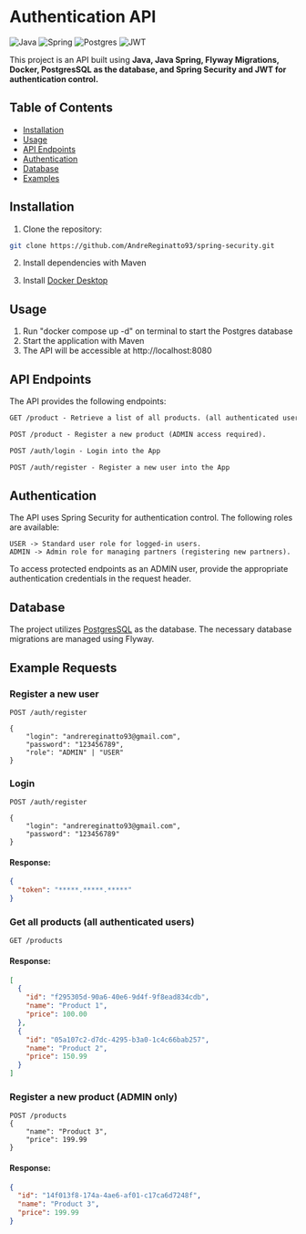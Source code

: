 # Authentication API

![Java](https://img.shields.io/badge/java-%23ED8B00.svg?style=for-the-badge&logo=openjdk&logoColor=white)
![Spring](https://img.shields.io/badge/spring-%236DB33F.svg?style=for-the-badge&logo=spring&logoColor=white)
![Postgres](https://img.shields.io/badge/postgres-%23316192.svg?style=for-the-badge&logo=postgresql&logoColor=white)
![JWT](https://img.shields.io/badge/JWT-black?style=for-the-badge&logo=JSON%20web%20tokens)

This project is an API built using **Java, Java Spring, Flyway Migrations, Docker, PostgresSQL as the database, and Spring Security and JWT for authentication control.**

## Table of Contents

- [Installation](#installation)
- [Usage](#usage)
- [API Endpoints](#api-endpoints)
- [Authentication](#authentication)
- [Database](#database)
- [Examples](#example-requests)

## Installation

1. Clone the repository:

```bash
git clone https://github.com/AndreReginatto93/spring-security.git
```

2. Install dependencies with Maven

3. Install [Docker Desktop](https://www.docker.com/products/docker-desktop/)

## Usage

1. Run "docker compose up -d" on terminal to start the Postgres database
2. Start the application with Maven
3. The API will be accessible at http://localhost:8080


## API Endpoints
The API provides the following endpoints:

```markdown
GET /product - Retrieve a list of all products. (all authenticated users)

POST /product - Register a new product (ADMIN access required).

POST /auth/login - Login into the App

POST /auth/register - Register a new user into the App
```

## Authentication
The API uses Spring Security for authentication control. The following roles are available:

```
USER -> Standard user role for logged-in users.
ADMIN -> Admin role for managing partners (registering new partners).
```
To access protected endpoints as an ADMIN user, provide the appropriate authentication credentials in the request header.

## Database
The project utilizes [PostgresSQL](https://www.postgresql.org/) as the database. The necessary database migrations are managed using Flyway.


## Example Requests

### Register a new user

```http
POST /auth/register

{
    "login": "andrereginatto93@gmail.com",
    "password": "123456789",
    "role": "ADMIN" | "USER"
}
```

### Login

```http
POST /auth/register

{
    "login": "andrereginatto93@gmail.com",
    "password": "123456789"
}
```
#### Response:

```json
{
  "token": "*****.*****.*****"
}
```

### Get all products (all authenticated users)
```http
GET /products
```
#### Response:

```json
[
  {
    "id": "f295305d-90a6-40e6-9d4f-9f8ead834cdb",
    "name": "Product 1",
    "price": 100.00
  },
  {
    "id": "05a107c2-d7dc-4295-b3a0-1c4c66bab257",
    "name": "Product 2",
    "price": 150.99
  }
]
```

### Register a new product (ADMIN only)
```http
POST /products
{
    "name": "Product 3",
    "price": 199.99
}
```
#### Response:

```json
{
  "id": "14f013f8-174a-4ae6-af01-c17ca6d7248f",
  "name": "Product 3",
  "price": 199.99
}
```

